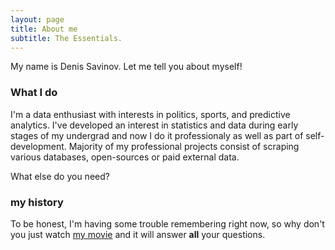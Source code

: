 ```yaml
---
layout: page
title: About me
subtitle: The Essentials.
---
```


My name is Denis Savinov. Let me tell you about myself!

### What I do 

I'm a data enthusiast with interests in politics, sports, and predictive analytics. I've developed an interest in statistics and data during early stages of my undergrad and now I do it professionaly as well as part of self-development. 
Majority of my professional projects consist of scraping various databases, open-sources or paid external data. 



What else do you need?

### my history

To be honest, I'm having some trouble remembering right now, so why don't you just watch [my movie](http://en.wikipedia.org/wiki/The_Princess_Bride_%28film%29) and it will answer **all** your questions.

